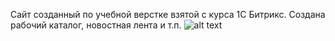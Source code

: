 Сайт созданный по учебной верстке взятой с курса 1С Битрикс. 
Создана рабочий каталог, новостная лента и т.п.
![alt text](https://github.com/RomanKarn/1C-Bitrix/blob/main/index.jpg/index.jpg)
